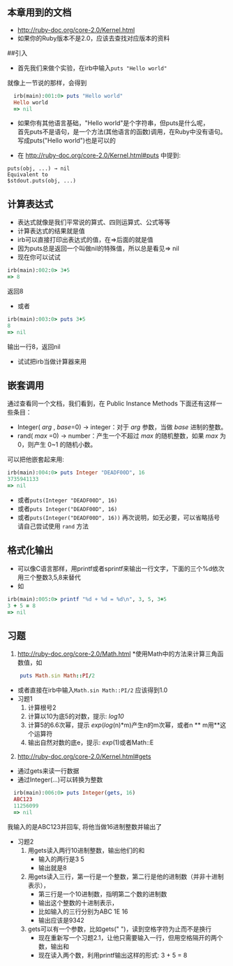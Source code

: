 ## 本章用到的文档
* http://ruby-doc.org/core-2.0/Kernel.html 
* 如果你的Ruby版本不是2.0，应该去查找对应版本的资料

##引入 
 * 首先我们来做个实验，在irb中输入`puts "Hello world"`
  
  就像上一节说的那样，会得到

```ruby
  irb(main):001:0> puts "Hello world"
  Hello world
  => nil
```
  
 * 如果你有其他语言基础，"Hello world"是个字符串，但puts是什么呢，<BR>
首先puts不是语句，是一个方法(其他语言的函数)调用，在Ruby中没有语句。<BR>
写成puts("Hello world")也是可以的<BR>

 * 在 http://ruby-doc.org/core-2.0/Kernel.html#puts 中提到: 

```text
puts(obj, ...) → nil
Equivalent to
$stdout.puts(obj, ...)
```

## 计算表达式  
* 表达式就像是我们平常说的算式、四则运算式、公式等等
* 计算表达式的结果就是值
* irb可以直接打印出表达式的值，在=>后面的就是值
* 因为puts总是返回一个叫做nil的特殊值，所以总是看见=> nil
* 现在你可以试试

```ruby
irb(main):002:0> 3+5
=> 8
```

返回8
* 或者

```ruby
irb(main):003:0> puts 3+5
8
=> nil
```

输出一行8，返回nil
* 试试把irb当做计算器来用

## 嵌套调用  
通过查看同一个文档，我们看到，在 Public Instance Methods 下面还有这样一些条目：
* Integer( *arg* , *base*=0) → integer：对于 *arg* 参数，当做 *base* 进制的整数。
* rand( *max* =0) → number：产生一个不超过 *max* 的随机整数，如果 *max* 为 0，则产生 0~1 的随机小数。

可以把他嵌套起来用:
```ruby
irb(main):004:0> puts Integer "DEADF00D", 16
3735941133
=> nil
```
* 或者```puts(Integer "DEADF00D", 16)```
* 或者```puts Integer("DEADF00D", 16)```
* 或者```puts(Integer("DEADF00D", 16))```
再次说明，如无必要，可以省略括号<br>
请自己尝试使用 `rand` 方法

## 格式化输出
* 可以像C语言那样，用printf或者sprintf来输出一行文字，下面的三个%d依次用三个整数3,5,8来替代
* 如

```ruby
irb(main):005:0> printf "%d + %d = %d\n", 3, 5, 3+5
3 + 5 = 8
=> nil
```


   
## 习题
1.  http://ruby-doc.org/core-2.0/Math.html
   *使用Math中的方法来计算三角函数值，如
  ```ruby
      puts Math.sin Math::PI/2 
  ```
   * 或者直接在irb中输入`Math.sin Math::PI/2`
     应该得到1.0
   * 习题1
      1. 计算根号2
      2. 计算以10为底5的对数，提示: *log10*
      3. 计算5的6.6次幂，提示 *exp*(*log*(n)*m)产生n的m次幂，或者n ** m用**这个运算符
      4. 输出自然对数的底e，提示: *exp*(1)或者Math::E
   
2.  http://ruby-doc.org/core-2.0/Kernel.html#gets
   * 通过gets来读一行数据
   * 通过Integer(...)可以转换为整数

```ruby
  irb(main):006:0> puts Integer(gets, 16)
  ABC123
  11256099
  => nil
```
 
  我输入的是ABC123并回车, 将他当做16进制整数并输出了
  * 习题2
      1. 用gets读入两行10进制整数，输出他们的和
          *  输入的两行是3 5
          *  输出就是8
      2. 用gets读入三行，第一行是一个整数，第二行是他的进制数（并非十进制表示），
          *  第三行是一个10进制数，指明第二个数的进制数
          *  输出这个整数的十进制表示，
          *  比如输入的三行分别为ABC 1E 16
          *  输出应该是9342
      3. gets可以有一个参数，比如gets(" ")，读到空格字符为止而不是换行
          *  现在重新写一个习题2.1，让他只需要输入一行，但用空格隔开的两个数，输出和
          *  现在读入两个数，利用printf输出这样的形式: 3 + 5 = 8

